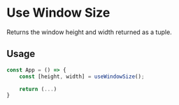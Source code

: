 # Use Window Size
Returns the window height and width returned as a tuple.

## Usage
``` jsx
const App = () => {
	const [height, width] = useWindowSize();

	return (...)
}
```
